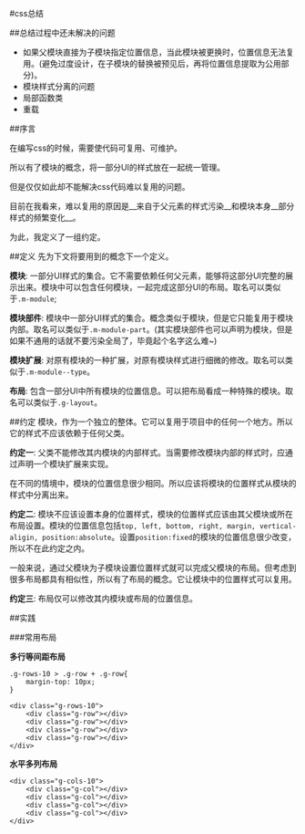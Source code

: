 #css总结

##总结过程中还未解决的问题
* 如果父模块直接为子模块指定位置信息，当此模块被更换时，位置信息无法复用。(避免过度设计，在子模块的替换被预见后，再将位置信息提取为公用部分)。
* 模块样式分离的问题
* 局部函数类
* 重载

##序言

在编写css的时候，需要使代码可复用、可维护。

所以有了模块的概念，将一部分UI的样式放在一起统一管理。

但是仅仅如此却不能解决css代码难以复用的问题。

目前在我看来，难以复用的原因是__来自于父元素的样式污染__和模块本身__部分样式的频繁变化__。

为此，我定义了一组约定。

##定义
先为下文将要用到的概念下一个定义。

__模块__: 一部分UI样式的集合。它不需要依赖任何父元素，能够将这部分UI完整的展示出来。模块中可以包含任何模块，一起完成这部分UI的布局。取名可以类似于`.m-module`;

__模块部件__:  模块中一部分UI样式的集合。概念类似于模块，但是它只能复用于模块内部。取名可以类似于`.m-module-part`。(其实模块部件也可以声明为模块，但是如果不通用的话就不要污染全局了，毕竟起个名字这么难~)

__模块扩展__: 对原有模块的一种扩展，对原有模块样式进行细微的修改。取名可以类似于`.m-module--type`。

__布局__: 包含一部分UI中所有模块的位置信息。可以把布局看成一种特殊的模块。取名可以类似于`.g-layout`。

##约定
模块，作为一个独立的整体。它可以复用于项目中的任何一个地方。所以它的样式不应该依赖于任何父类。

__约定一__: 父类不能修改其内模块的内部样式。当需要修改模块内部的样式时，应通过声明一个模块扩展来实现。

在不同的情境中，模块的位置信息很少相同。所以应该将模块的位置样式从模块的样式中分离出来。

__约定二__: 模块不应该设置本身的位置样式，模块的位置样式应该由其父模块或所在布局设置。模块的位置信息包括`top, left, bottom, right, margin, vertical-aligin, position:absolute`。设置`position:fixed`的模块的位置信息很少改变，所以不在此约定之内。

一般来说，通过父模块为子模块设置位置样式就可以完成父模块的布局。但考虑到很多布局都具有相似性，所以有了布局的概念。它让模块中的位置样式可以复用。

__约定三__: 布局仅可以修改其内模块或布局的位置信息。


##实践

###常用布局

__多行等间距布局__

```
.g-rows-10 > .g-row + .g-row{
	margin-top: 10px;
}
```



	<div class="g-rows-10">
		<div class="g-row"></div>
		<div class="g-row"></div>
		<div class="g-row"></div>
		<div class="g-row"></div>
	</div>


__水平多列布局__


	<div class="g-cols-10">
		<div class="g-col"></div>
		<div class="g-col"></div>
		<div class="g-col"></div>
		<div class="g-col"></div>
	</div>
	
	






